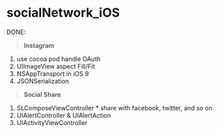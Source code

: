 # socialNetwork_iOS
DONE:

  > **Instagram**
  1. use cocoa pod handle OAuth
  2. UIImageView aspect Fill/Fit
  3. NSAppTransport in iOS 9
  4. JSONSerialization
  
  
  > **Social Share**
  1. SLComposeViewController
    * share with facebook, twitter, and so on.
  2. UIAlertController & UIAlertAction
  3. UIActivityViewController
